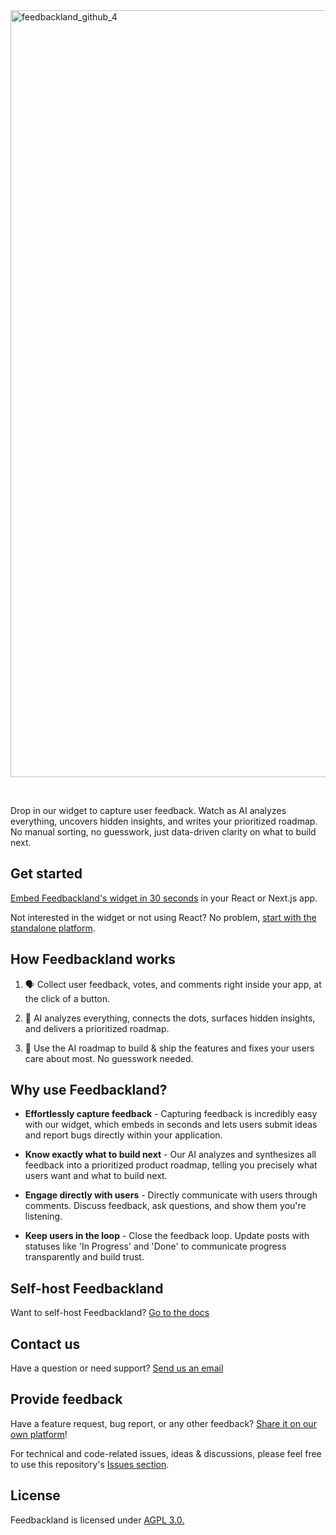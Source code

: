 
<img width="2473" height="1227" alt="feedbackland_github_4" src="https://github.com/user-attachments/assets/8883eb43-3a6a-4933-a890-5c3039cac49a" />

&nbsp;

Drop in our widget to capture user feedback. Watch as AI analyzes everything, uncovers hidden insights, and writes your prioritized roadmap. No manual sorting, no guesswork, just data-driven clarity on what to build next.

## Get started

[Embed Feedbackland's widget in 30 seconds](https://www.feedbackland.com/#embed) in your React or Next.js app.

Not interested in the widget or not using React? No problem, [start with the standalone platform](https://get-started.feedbackland.com).

## How Feedbackland works

1. 🗣️ Collect user feedback, votes, and comments right inside your app, at the click of a button.

2. 🤖 AI analyzes everything, connects the dots, surfaces hidden insights, and delivers a prioritized roadmap.

3. 🚀 Use the AI roadmap to build & ship the features and fixes your users care about most. No guesswork needed.

## Why use Feedbackland?

- **Effortlessly capture feedback** - Capturing feedback is incredibly easy with our widget, which embeds in seconds and lets users submit ideas and report bugs directly within your application.

- **Know exactly what to build next** - Our AI analyzes and synthesizes all feedback into a prioritized product roadmap, telling you precisely what users want and what to build next.

- **Engage directly with users** - Directly communicate with users through comments. Discuss feedback, ask questions, and show them you're listening.

- **Keep users in the loop** - Close the feedback loop. Update posts with statuses like 'In Progress' and 'Done' to communicate progress transparently and build trust.

## Self-host Feedbackland

Want to self-host Feedbackland? [Go to the docs](https://github.com/feedbackland/feedbackland/blob/main/SELFHOSTING.md)

## Contact us

Have a question or need support? [Send us an email](mailto:hello@feedbackland.com)

## Provide feedback

Have a feature request, bug report, or any other feedback? [Share it on our own platform](https://dogfood.feedbackland.com)!

For technical and code-related issues, ideas & discussions, please feel free to use this repository's [Issues section](https://github.com/feedbackland/feedbackland/issues).

## License

Feedbackland is licensed under [AGPL 3.0.](https://github.com/feedbackland/feedbackland?tab=AGPL-3.0-1-ov-file)
